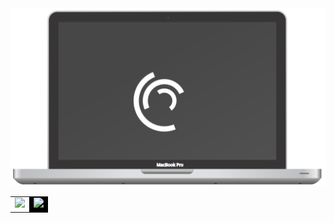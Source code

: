 <link rel="stylesheet" href="styles.css"> 
 
<div align="center">
    <img src="https://raw.githubusercontent.com/Angelk90/angelk90/master/macbook.svg" />
<table cellspacing="0" cellpadding="0">
<tr cellspacing="0" cellpadding="0">
<td valign="top" cellspacing="0" cellpadding="0">
  <img src="https://github-readme-stats.vercel.app/api/top-langs/?username=angelk90&layout=compact&show_icons=true&title_color=ffffff&icon_color=34abeb&text_color=daf7dc&bg_color=002b36"/>
  </td>
  <td valign="top" cellspacing="0" cellpadding="0" style="background-color: black !important;" id="noborder">
      <img src="https://github-readme-stats.vercel.app/api?username=angelk90&show_icons=true&title_color=ffffff&icon_color=34abeb&text_color=daf7dc&bg_color=002b36&hide=prs,issues,contribs"/>
  </td>
</tr>
</table>
</div>
